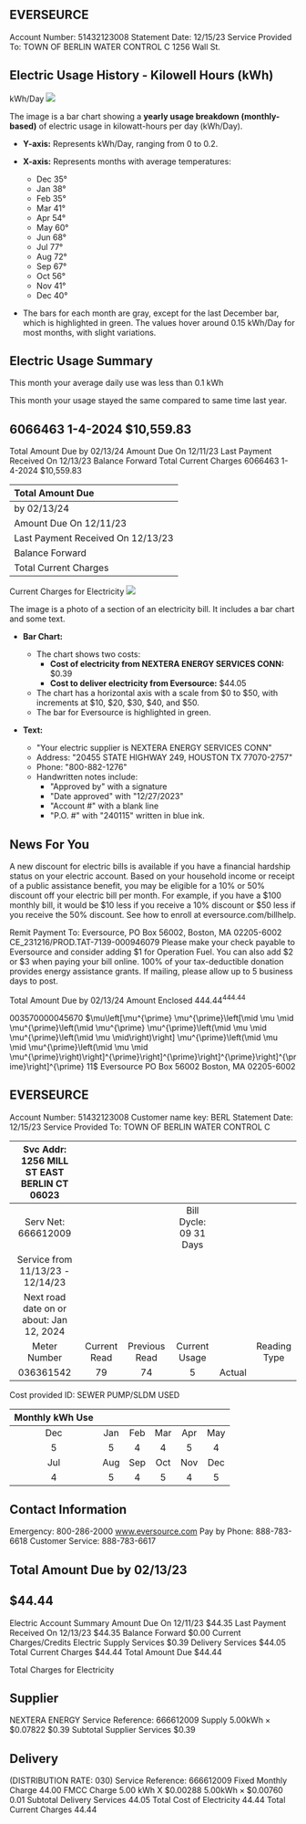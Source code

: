 ## EVERSEURCE

Account Number: 51432123008
Statement Date: 12/15/23
Service Provided To:
TOWN OF BERLIN WATER CONTROL C
1256 Wall St.

## Electric Usage History - Kilowell Hours (kWh)

kWh/Day
![](images/img-0.jpeg)

The image is a bar chart showing a **yearly usage breakdown (monthly-based)** of electric usage in kilowatt-hours per day (kWh/Day). 

- **Y-axis:** Represents kWh/Day, ranging from 0 to 0.2.
- **X-axis:** Represents months with average temperatures:
  - Dec 35°
  - Jan 38°
  - Feb 35°
  - Mar 41°
  - Apr 54°
  - May 60°
  - Jun 68°
  - Jul 77°
  - Aug 72°
  - Sep 67°
  - Oct 56°
  - Nov 41°
  - Dec 40°

- The bars for each month are gray, except for the last December bar, which is highlighted in green. The values hover around 0.15 kWh/Day for most months, with slight variations.

## Electric Usage Summary

This month your average daily use was less than 0.1 kWh

This month your usage stayed the same compared to same time last year.

## 6066463 1-4-2024 \$10,559.83

Total Amount Due
by 02/13/24
Amount Due On 12/11/23
Last Payment Received On 12/13/23
Balance Forward
Total Current Charges
6066463 1-4-2024 \$10,559.83

| Total Amount Due |
| :-- |
| by $02 / 13 / 24$ |
| Amount Due On 12/11/23 |
| Last Payment Received On 12/13/23 |
| Balance Forward |
| Total Current Charges |

Current Charges for Electricity
![](images/img-1.jpeg)

The image is a photo of a section of an electricity bill. It includes a bar chart and some text.

- **Bar Chart:**
  - The chart shows two costs:
    - **Cost of electricity from NEXTERA ENERGY SERVICES CONN:** $0.39
    - **Cost to deliver electricity from Eversource:** $44.05
  - The chart has a horizontal axis with a scale from $0 to $50, with increments at $10, $20, $30, $40, and $50.
  - The bar for Eversource is highlighted in green.

- **Text:**
  - "Your electric supplier is NEXTERA ENERGY SERVICES CONN"
  - Address: "20455 STATE HIGHWAY 249, HOUSTON TX 77070-2757"
  - Phone: "800-882-1276"
  - Handwritten notes include:
    - "Approved by" with a signature
    - "Date approved" with "12/27/2023"
    - "Account #" with a blank line
    - "P.O. #" with "240115" written in blue ink.

## News For You

A new discount for electric bills is available if you have a financial hardship status on your electric account. Based on your household income or receipt of a public assistance benefit, you may be eligible for a $10 \%$ or $50 \%$ discount off your electric bill per month. For example, if you have a $\$ 100$ monthly bill, it would be $\$ 10$ less if you receive a $10 \%$ discount or $\$ 50$ less if you receive the $50 \%$ discount. See how to enroll at eversource.com/billhelp.

Remit Payment To: Eversource, PO Box 56002, Boston, MA 02205-6002
CE_231216/PROD.TAT-7139-000946079
Please make your check payable to Eversource and consider adding $\$ 1$ for Operation Fuel.
You can also add $\$ 2$ or $\$ 3$ when paying your bill online. $100 \%$ of your tax-deductible donation provides energy assistance grants. If mailing, please allow up to 5 business days to post.

Total Amount Due
by $02 / 13 / 24$
Amount Enclosed
$444.44^{444.44}$

003570000045670
$\mu\left[\mu^{\prime} \mu^{\prime}\left[\mid \mu \mid \mu^{\prime}\left(\mid \mu^{\prime} \mu^{\prime}\left(\mid \mu \mid \mu^{\prime}\left(\mid \mu \mid\right)\right] \mu^{\prime}\left(\mid \mu \mid \mu^{\prime}\left(\mid \mu \mid \mu^{\prime}\right)\right]^{\prime}\right]^{\prime}\right]^{\prime}\right]^{\prime}\right]^{\prime} 11$ Eversource
PO Box 56002
Boston, MA 02205-6002

## EVERSEURCE

Account Number: 51432123008
Customer name key: BERL
Statement Date: 12/15/23
Service Provided To:
TOWN OF BERLIN WATER CONTROL C

| Svc Addr: 1256 MILL ST EAST BERLIN CT 06023 |  |  |  |  |  |
| :--: | :--: | :--: | :--: | :--: | :--: |
| Serv Net: 666612009 |  |  | Bill Dycle: 09 31 Days |  |  |
| Service from 11/13/23 - 12/14/23 |  |  |  |  |  |
| Next road date on or about: Jan 12, 2024 |  |  |  |  |  |
| Meter Number | Current Read | Previous Read | Current Usage |  | Reading Type |
| 036361542 | 79 | 74 | 5 | Actual |  |

Cost provided ID: SEWER PUMP/SLDM USED

| Monthly kWh Use |  |  |  |  |  |
| :--: | :--: | :--: | :--: | :--: | :--: |
| Dec | Jan | Feb | Mar | Apr | May |
| 5 | 5 | 4 | 4 | 5 | 4 |
| Jul | Aug | Sep | Oct | Nov | Dec |
| 4 | 5 | 4 | 5 | 4 | 5 |

## Contact Information

Emergency: 800-286-2000
www.eversource.com
Pay by Phone: 888-783-6618
Customer Service: 888-783-6617

## Total Amount Due by 02/13/23

## $44.44

Electric Account Summary
Amount Due On 12/11/23
$44.35
Last Payment Received On 12/13/23
$44.35
Balance Forward
$0.00
Current Charges/Credits
Electric Supply Services
$0.39
Delivery Services
$44.05
Total Current Charges
$44.44
Total Amount Due
$44.44

Total Charges for Electricity

## Supplier

NEXTERA ENERGY
Service Reference: 666612009
Supply
$5.00 \mathrm{kWh} \times \$ 0.07822$
$0.39
Subtotal Supplier Services
$0.39

## Delivery

(DISTRIBUTION RATE: 030)
Service Reference: 666612009
Fixed Monthly Charge
$44.00$
FMCC Charge
5.00 kWh X $\$ 0.00288$
$5.00 \mathrm{kWh} \times \$ 0.00760$
$0.01$
Subtotal Delivery Services
$44.05$
Total Cost of Electricity
$44.44$
Total Current Charges
$44.44$

